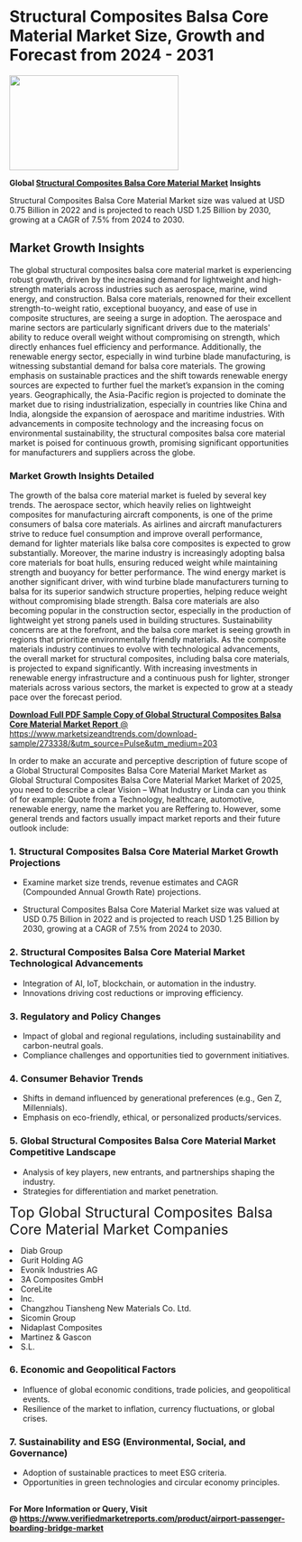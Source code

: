 <H1>Structural Composites Balsa Core Material Market Size, Growth and Forecast from 2024 - 2031</H1><img class="aligncenter size-medium wp-image-584254" src="https://thirdeyenews.in/wp-content/uploads/2024/09/Global-Market-Research-300x168.jpeg" alt="" width="300" height="168" /><p><strong>Global&nbsp;<a href="https://www.marketsizeandtrends.com/download-sample/273338/&amp;utm_source=Pulse&amp;utm_medium=203">Structural Composites Balsa Core Material Market</a> Insights</strong></p><p>Structural Composites Balsa Core Material Market size was valued at USD 0.75 Billion in 2022 and is projected to reach USD 1.25 Billion by 2030, growing at a CAGR of 7.5% from 2024 to 2030.</p><p><h2>Market Growth Insights</h2> The global structural composites balsa core material market is experiencing robust growth, driven by the increasing demand for lightweight and high-strength materials across industries such as aerospace, marine, wind energy, and construction. Balsa core materials, renowned for their excellent strength-to-weight ratio, exceptional buoyancy, and ease of use in composite structures, are seeing a surge in adoption. The aerospace and marine sectors are particularly significant drivers due to the materials' ability to reduce overall weight without compromising on strength, which directly enhances fuel efficiency and performance. Additionally, the renewable energy sector, especially in wind turbine blade manufacturing, is witnessing substantial demand for balsa core materials. The growing emphasis on sustainable practices and the shift towards renewable energy sources are expected to further fuel the market’s expansion in the coming years. Geographically, the Asia-Pacific region is projected to dominate the market due to rising industrialization, especially in countries like China and India, alongside the expansion of aerospace and maritime industries. With advancements in composite technology and the increasing focus on environmental sustainability, the structural composites balsa core material market is poised for continuous growth, promising significant opportunities for manufacturers and suppliers across the globe. <a href="#"></a> <h3>Market Growth Insights Detailed</h3> The growth of the balsa core material market is fueled by several key trends. The aerospace sector, which heavily relies on lightweight composites for manufacturing aircraft components, is one of the prime consumers of balsa core materials. As airlines and aircraft manufacturers strive to reduce fuel consumption and improve overall performance, demand for lighter materials like balsa core composites is expected to grow substantially. Moreover, the marine industry is increasingly adopting balsa core materials for boat hulls, ensuring reduced weight while maintaining strength and buoyancy for better performance. The wind energy market is another significant driver, with wind turbine blade manufacturers turning to balsa for its superior sandwich structure properties, helping reduce weight without compromising blade strength. Balsa core materials are also becoming popular in the construction sector, especially in the production of lightweight yet strong panels used in building structures. Sustainability concerns are at the forefront, and the balsa core market is seeing growth in regions that prioritize environmentally friendly materials. As the composite materials industry continues to evolve with technological advancements, the overall market for structural composites, including balsa core materials, is projected to expand significantly. With increasing investments in renewable energy infrastructure and a continuous push for lighter, stronger materials across various sectors, the market is expected to grow at a steady pace over the forecast period. <a href="#"></p><p><span class=""><strong>Download Full PDF Sample Copy of Global Structural Composites Balsa Core Material Market Report</strong> @ <a href="https://www.marketsizeandtrends.com/download-sample/273338/&amp;utm_source=Pulse&amp;utm_medium=203" target="_blank">https://www.marketsizeandtrends.com/download-sample/273338/&amp;utm_source=Pulse&amp;utm_medium=203</a></span></p><p>In order to make an accurate and perceptive description of future scope of a Global&nbsp;Structural Composites Balsa Core Material Market Market as Global&nbsp;Structural Composites Balsa Core Material Market Market of 2025, you need to describe a clear Vision &ndash; What Industry or Linda can you think of for example: Quote from a Technology, healthcare, automotive, renewable energy, name the market you are Reffering to. However, some general trends and factors usually impact market reports and their future outlook include:</p><h3>1.&nbsp;<strong>Structural Composites Balsa Core Material Market Growth Projections</strong></h3><ul><li>Examine market size trends, revenue estimates and CAGR (Compounded Annual Growth Rate) projections.</li><li><p>Structural Composites Balsa Core Material Market size was valued at USD 0.75 Billion in 2022 and is projected to reach USD 1.25 Billion by 2030, growing at a CAGR of 7.5% from 2024 to 2030.</p></li></ul><h3>2.&nbsp;<strong>Structural Composites Balsa Core Material Market Technological Advancements</strong></h3><ul><li>Integration of AI, IoT, blockchain, or automation in the industry.</li><li>Innovations driving cost reductions or improving efficiency.</li></ul><h3>3.&nbsp;<strong>Regulatory and Policy Changes</strong></h3><ul><li>Impact of global and regional regulations, including sustainability and carbon-neutral goals.</li><li>Compliance challenges and opportunities tied to government initiatives.</li></ul><h3>4.&nbsp;<strong>Consumer Behavior Trends</strong></h3><ul><li>Shifts in demand influenced by generational preferences (e.g., Gen Z, Millennials).</li><li>Emphasis on eco-friendly, ethical, or personalized products/services.</li></ul><h3>5.&nbsp;<strong>Global Structural Composites Balsa Core Material Market Competitive Landscape</strong></h3><ul><li>Analysis of key players, new entrants, and partnerships shaping the industry.</li><li>Strategies for differentiation and market penetration.</li></ul><p data-pm-slice="1 1 []"><span style="color: inherit; font-family: inherit; font-size: 25px;">Top Global Structural Composites Balsa Core Material Market Companies</span></p><div class="" data-test-id=""><p><li>Diab Group</li><li> Gurit Holding AG</li><li> Evonik Industries AG</li><li> 3A Composites GmbH</li><li> CoreLite</li><li> Inc.</li><li> Changzhou Tiansheng New Materials Co. Ltd.</li><li> Sicomin Group</li><li> Nidaplast Composites</li><li> Martinez & Gascon</li><li> S.L.</li></p></div><h3>6.&nbsp;<strong>Economic and Geopolitical Factors</strong></h3><ul><li>Influence of global economic conditions, trade policies, and geopolitical events.</li><li>Resilience of the market to inflation, currency fluctuations, or global crises.</li></ul><h3>7.&nbsp;<strong>Sustainability and ESG (Environmental, Social, and Governance)</strong></h3><ul><li>Adoption of sustainable practices to meet ESG criteria.</li><li>Opportunities in green technologies and circular economy principles.</li></ul><h2><strong style="font-size: 14px;">For More Information or Query, Visit @&nbsp;</strong><a style="background-color: #ffffff; font-size: 14px;" href="https://www.marketsizeandtrends.com/report/structural-composites-balsa-core-material-market/" target="_blank">https://www.verifiedmarketreports.com/product/airport-passenger-boarding-bridge-market</a></h2>
